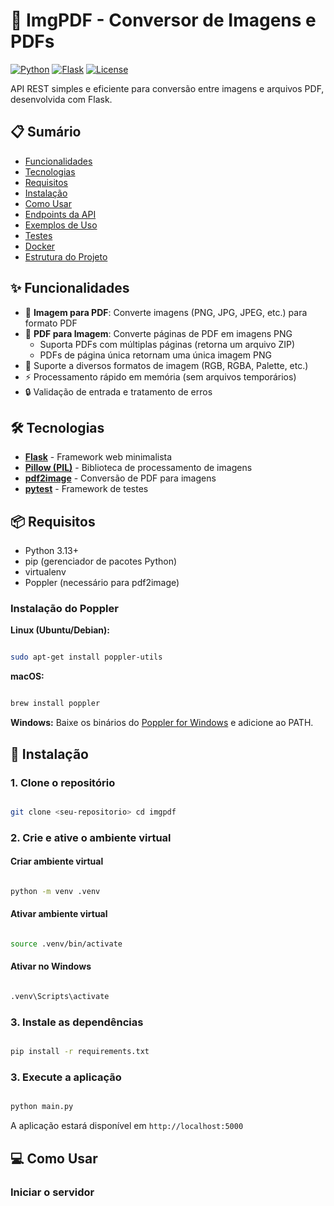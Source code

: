 
# 🔄 ImgPDF - Conversor de Imagens e PDFs

[![Python](https://img.shields.io/badge/Python-3.13-blue.svg)](https://www.python.org/)
[![Flask](https://img.shields.io/badge/Flask-3.1.0-green.svg)](https://flask.palletsprojects.com/)
[![License](https://img.shields.io/badge/License-MIT-yellow.svg)]()

API REST simples e eficiente para conversão entre imagens e arquivos PDF, desenvolvida com Flask.

## 📋 Sumário

- [Funcionalidades](#-funcionalidades)
- [Tecnologias](#-tecnologias)
- [Requisitos](#-requisitos)
- [Instalação](#-instalação)
- [Como Usar](#-como-usar)
- [Endpoints da API](#-endpoints-da-api)
- [Exemplos de Uso](#-exemplos-de-uso)
- [Testes](#-testes)
- [Docker](#-docker)
- [Estrutura do Projeto](#-estrutura-do-projeto)

## ✨ Funcionalidades

- 📸 **Imagem para PDF**: Converte imagens (PNG, JPG, JPEG, etc.) para formato PDF
- 📄 **PDF para Imagem**: Converte páginas de PDF em imagens PNG
  - Suporta PDFs com múltiplas páginas (retorna um arquivo ZIP)
  - PDFs de página única retornam uma única imagem PNG
- 🎨 Suporte a diversos formatos de imagem (RGB, RGBA, Palette, etc.)
- ⚡ Processamento rápido em memória (sem arquivos temporários)
- 🔒 Validação de entrada e tratamento de erros

## 🛠 Tecnologias

- **[Flask](https://flask.palletsprojects.com/)** - Framework web minimalista
- **[Pillow (PIL)](https://python-pillow.org/)** - Biblioteca de processamento de imagens
- **[pdf2image](https://github.com/Belval/pdf2image)** - Conversão de PDF para imagens
- **[pytest](https://pytest.org/)** - Framework de testes

## 📦 Requisitos

- Python 3.13+
- pip (gerenciador de pacotes Python)
- virtualenv
- Poppler (necessário para pdf2image)

### Instalação do Poppler

**Linux (Ubuntu/Debian):**
```bash 

sudo apt-get install poppler-utils
```

**macOS:**

```bash 

brew install poppler
```

**Windows:**
Baixe os binários do [Poppler for Windows](https://github.com/oschwartz10612/poppler-windows/releases/) e adicione ao PATH.

## 🚀 Instalação

### 1. Clone o repositório

```bash 

git clone <seu-repositorio> cd imgpdf
```

### 2. Crie e ative o ambiente virtual

#### Criar ambiente virtual

```bash

python -m venv .venv
```

#### Ativar ambiente virtual

```bash

source .venv/bin/activate
```

#### Ativar no Windows

```bash

.venv\Scripts\activate
```

### 3. Instale as dependências

```bash 

pip install -r requirements.txt
```

### 3. Execute a aplicação

```bash 

python main.py
```
A aplicação estará disponível em `http://localhost:5000`

## 💻 Como Usar

### Iniciar o servidor

